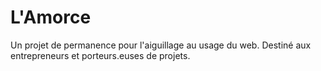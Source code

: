 # L'Amorce

Un projet de permanence pour l'aiguillage au usage du web. Destiné aux entrepreneurs et porteurs.euses de projets. 